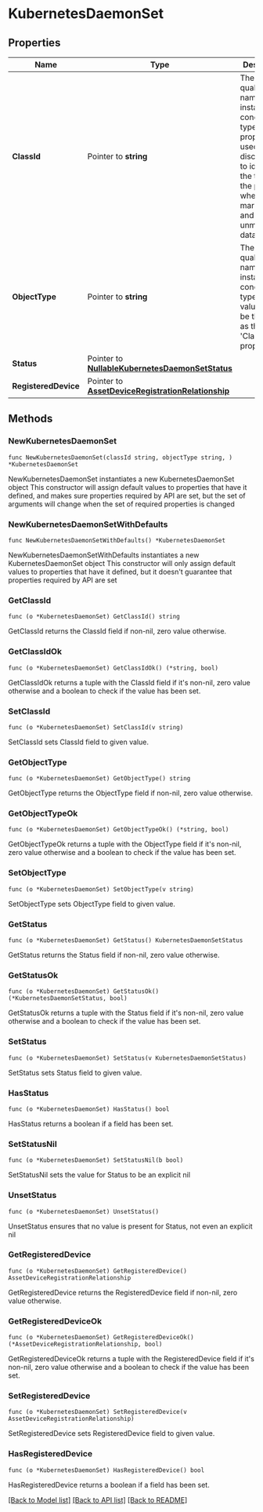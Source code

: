 # KubernetesDaemonSet

## Properties

Name | Type | Description | Notes
------------ | ------------- | ------------- | -------------
**ClassId** | Pointer to **string** | The fully-qualified name of the instantiated, concrete type. This property is used as a discriminator to identify the type of the payload when marshaling and unmarshaling data. | [default to "kubernetes.DaemonSet"]
**ObjectType** | Pointer to **string** | The fully-qualified name of the instantiated, concrete type. The value should be the same as the &#39;ClassId&#39; property. | [default to "kubernetes.DaemonSet"]
**Status** | Pointer to [**NullableKubernetesDaemonSetStatus**](kubernetes.DaemonSetStatus.md) |  | [optional] 
**RegisteredDevice** | Pointer to [**AssetDeviceRegistrationRelationship**](asset.DeviceRegistration.Relationship.md) |  | [optional] 

## Methods

### NewKubernetesDaemonSet

`func NewKubernetesDaemonSet(classId string, objectType string, ) *KubernetesDaemonSet`

NewKubernetesDaemonSet instantiates a new KubernetesDaemonSet object
This constructor will assign default values to properties that have it defined,
and makes sure properties required by API are set, but the set of arguments
will change when the set of required properties is changed

### NewKubernetesDaemonSetWithDefaults

`func NewKubernetesDaemonSetWithDefaults() *KubernetesDaemonSet`

NewKubernetesDaemonSetWithDefaults instantiates a new KubernetesDaemonSet object
This constructor will only assign default values to properties that have it defined,
but it doesn't guarantee that properties required by API are set

### GetClassId

`func (o *KubernetesDaemonSet) GetClassId() string`

GetClassId returns the ClassId field if non-nil, zero value otherwise.

### GetClassIdOk

`func (o *KubernetesDaemonSet) GetClassIdOk() (*string, bool)`

GetClassIdOk returns a tuple with the ClassId field if it's non-nil, zero value otherwise
and a boolean to check if the value has been set.

### SetClassId

`func (o *KubernetesDaemonSet) SetClassId(v string)`

SetClassId sets ClassId field to given value.


### GetObjectType

`func (o *KubernetesDaemonSet) GetObjectType() string`

GetObjectType returns the ObjectType field if non-nil, zero value otherwise.

### GetObjectTypeOk

`func (o *KubernetesDaemonSet) GetObjectTypeOk() (*string, bool)`

GetObjectTypeOk returns a tuple with the ObjectType field if it's non-nil, zero value otherwise
and a boolean to check if the value has been set.

### SetObjectType

`func (o *KubernetesDaemonSet) SetObjectType(v string)`

SetObjectType sets ObjectType field to given value.


### GetStatus

`func (o *KubernetesDaemonSet) GetStatus() KubernetesDaemonSetStatus`

GetStatus returns the Status field if non-nil, zero value otherwise.

### GetStatusOk

`func (o *KubernetesDaemonSet) GetStatusOk() (*KubernetesDaemonSetStatus, bool)`

GetStatusOk returns a tuple with the Status field if it's non-nil, zero value otherwise
and a boolean to check if the value has been set.

### SetStatus

`func (o *KubernetesDaemonSet) SetStatus(v KubernetesDaemonSetStatus)`

SetStatus sets Status field to given value.

### HasStatus

`func (o *KubernetesDaemonSet) HasStatus() bool`

HasStatus returns a boolean if a field has been set.

### SetStatusNil

`func (o *KubernetesDaemonSet) SetStatusNil(b bool)`

 SetStatusNil sets the value for Status to be an explicit nil

### UnsetStatus
`func (o *KubernetesDaemonSet) UnsetStatus()`

UnsetStatus ensures that no value is present for Status, not even an explicit nil
### GetRegisteredDevice

`func (o *KubernetesDaemonSet) GetRegisteredDevice() AssetDeviceRegistrationRelationship`

GetRegisteredDevice returns the RegisteredDevice field if non-nil, zero value otherwise.

### GetRegisteredDeviceOk

`func (o *KubernetesDaemonSet) GetRegisteredDeviceOk() (*AssetDeviceRegistrationRelationship, bool)`

GetRegisteredDeviceOk returns a tuple with the RegisteredDevice field if it's non-nil, zero value otherwise
and a boolean to check if the value has been set.

### SetRegisteredDevice

`func (o *KubernetesDaemonSet) SetRegisteredDevice(v AssetDeviceRegistrationRelationship)`

SetRegisteredDevice sets RegisteredDevice field to given value.

### HasRegisteredDevice

`func (o *KubernetesDaemonSet) HasRegisteredDevice() bool`

HasRegisteredDevice returns a boolean if a field has been set.


[[Back to Model list]](../README.md#documentation-for-models) [[Back to API list]](../README.md#documentation-for-api-endpoints) [[Back to README]](../README.md)


